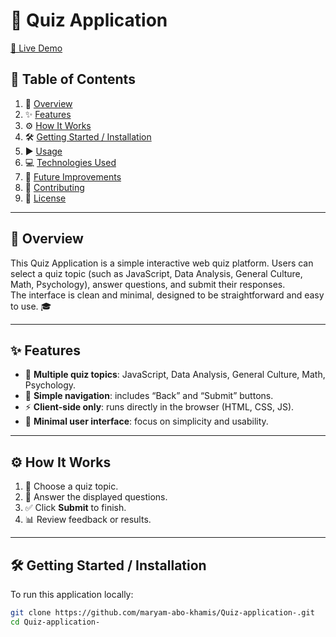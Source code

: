 # 🎯 Quiz Application

[🚀 Live Demo](https://maryam-abo-khamis.github.io/Quiz-application-/)

## 📑 Table of Contents

1. 📖 [Overview](#overview)  
2. ✨ [Features](#features)  
3. ⚙️ [How It Works](#how-it-works)  
4. 🛠️ [Getting Started / Installation](#getting-started--installation)  
5. ▶️ [Usage](#usage)  
6. 💻 [Technologies Used](#technologies-used)  
7. 🚧 [Future Improvements](#future-improvements)  
8. 🤝 [Contributing](#contributing)  
9. 📜 [License](#license)  

---

## 📖 Overview

This Quiz Application is a simple interactive web quiz platform. Users can select a quiz topic (such as JavaScript, Data Analysis, General Culture, Math, Psychology), answer questions, and submit their responses.  
The interface is clean and minimal, designed to be straightforward and easy to use. 🎓

---

## ✨ Features

- 🧩 **Multiple quiz topics**: JavaScript, Data Analysis, General Culture, Math, Psychology.  
- 🧭 **Simple navigation**: includes “Back” and “Submit” buttons.  
- ⚡ **Client-side only**: runs directly in the browser (HTML, CSS, JS).  
- 🎨 **Minimal user interface**: focus on simplicity and usability.  

---

## ⚙️ How It Works

1. 📂 Choose a quiz topic.  
2. 📝 Answer the displayed questions.  
3. ✅ Click **Submit** to finish.  
4. 📊 Review feedback or results.  

---

## 🛠️ Getting Started / Installation

To run this application locally:

```bash
git clone https://github.com/maryam-abo-khamis/Quiz-application-.git
cd Quiz-application-
